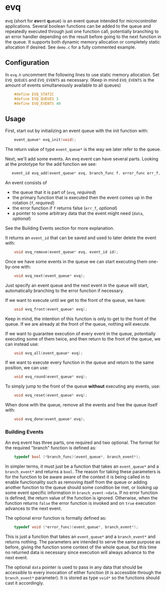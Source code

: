 # evq
evq (short for **ev**ent **q**ueue) is an event queue intended for microcontroller applications. Several boolean functions can be added to the queue and repeatedly executed through just one function call, potentially branching to an error handler depending on the result before going to the next function in the queue. It supports both dynamic memory allocation or completely static allocation if desired. See `demo.c` for a fully commented example.

## Configuration
In `evq.h` uncomment the following lines to use static memory allocation. Set `EVQ_QUEUES` and `EVQ_EVENTS` as necessary.
(Keep in mind `EVQ_EVENTS` is the amount of events simultaneously available to all queues)
``` C
    #define EVQ_STATIC
    #define EVQ_QUEUES 3
    #define EVQ_EVENTS 40
````
## Usage
First, start out by initializing an event queue with the init function with:
``` C
    event_queue* evq_init(void);
```
The return value of type `event_queue*` is the way we later refer to the queue. 

Next, we'll add some events. An evq event can have several parts. Looking at the prototype for the add function we see:
 ``` C   
    event_id evq_add(event_queue* evq, branch_func f, error_func err_f, void* data);
```
An event consists of 
 - the queue that it is part of (`evq`, *required*)
 - the primary function that is executed then the event comes up in the rotation (`f`, *required*)
 - the error function if `f` returns false (`err_f`, *optional*)
 - a pointer to some arbitrary data that the event might need (`data`, *optional*)

See the Building Events section for more explanation.

It returns an `event_id` that can be saved and used to later delete the event with: 
``` C
    void evq_remove(event_queue* evq, event_id id);
```
Once we have some events in the queue we can start executing them one-by-one with:
``` C
    void evq_next(event_queue* evq);
```
Just specify an event queue and the next event in the queue will start, automatically branching to the error function if necessary.  

If we want to execute until we get to the front of the queue, we have:
``` C
    void evq_front(event_queue* evq);
```
Keep in mind, the intention of this function is only to get to the front of the queue. If we are already at the front of the queue, nothing will execute. 

If we want to guarantee execution of every event in the queue, potentially executing some of them twice, and then return to the front of the queue, we can instead use:
``` C
    void evq_all(event_queue* evq);
```

If we want to execute every function in the queue and return to the same position, we can use:
``` C
    void evq_round(event_queue* evq);
```

To simply jump to the front of the queue **without** executing any events, use:
``` C
    void evq_reset(event_queue* evq);
```

When done with the queue, remove all the events and free the queue itself with:
``` C
    void evq_done(event_queue* evq);
```

### Building Events
An evq event has three parts, one required and two optional. The format for the required "branch" function is defined as:
``` C
    typedef bool (*branch_func)(event_queue*, branch_event*);
```
In simpler terms, it must just be a function that takes an `event_queue*` and a `branch_event*` and returns a `bool`. The reason for taking these parameters is for the function to be aware aware of the context it is being called in to enable functionality such as removing itself from the queue or adding another function to the queue should some condition be met, or looking up some event specific information in `branch_event->data`. If no error function is defined, the return value of the function is ignored. Otherwise, when the function returns `false` the error function is invoked and on `true` execution advances to the next event.

The optional error function is formally defined as: 
``` C
    typedef void (*error_func)(event_queue*, branch_event*);
```
This is just a function that takes an `event_queue*` and a `branch_event*` and returns nothing. The parameters are intended to serve the same purpose as before, giving the function some context of the whole queue, but this time no returned data is necessary since execution will always advance to the next event. 

The optional `data` pointer is used to pass in any data that should be accessible to every invocation of either function (it is accessible through the `branch_event*` parameter). It is stored as type `void*` so the functions should cast it accordingly.